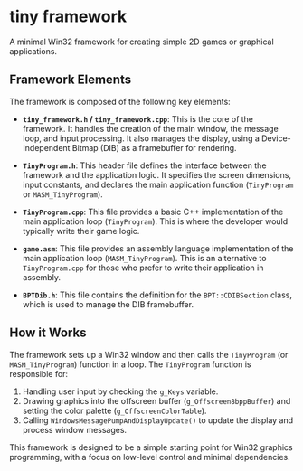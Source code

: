 # tiny framework

A minimal Win32 framework for creating simple 2D games or graphical applications.

## Framework Elements

The framework is composed of the following key elements:

*   **`tiny_framework.h` / `tiny_framework.cpp`**: This is the core of the framework. It handles the creation of the main window, the message loop, and input processing. It also manages the display, using a Device-Independent Bitmap (DIB) as a framebuffer for rendering.

*   **`TinyProgram.h`**: This header file defines the interface between the framework and the application logic. It specifies the screen dimensions, input constants, and declares the main application function (`TinyProgram` or `MASM_TinyProgram`).

*   **`TinyProgram.cpp`**: This file provides a basic C++ implementation of the main application loop (`TinyProgram`). This is where the developer would typically write their game logic.

*   **`game.asm`**: This file provides an assembly language implementation of the main application loop (`MASM_TinyProgram`). This is an alternative to `TinyProgram.cpp` for those who prefer to write their application in assembly.

*   **`BPTDib.h`**: This file contains the definition for the `BPT::CDIBSection` class, which is used to manage the DIB framebuffer.

## How it Works

The framework sets up a Win32 window and then calls the `TinyProgram` (or `MASM_TinyProgram`) function in a loop. The `TinyProgram` function is responsible for:

1.  Handling user input by checking the `g_Keys` variable.
2.  Drawing graphics into the offscreen buffer (`g_Offscreen8bppBuffer`) and setting the color palette (`g_OffscreenColorTable`).
3.  Calling `WindowsMessagePumpAndDisplayUpdate()` to update the display and process window messages.

This framework is designed to be a simple starting point for Win32 graphics programming, with a focus on low-level control and minimal dependencies.
